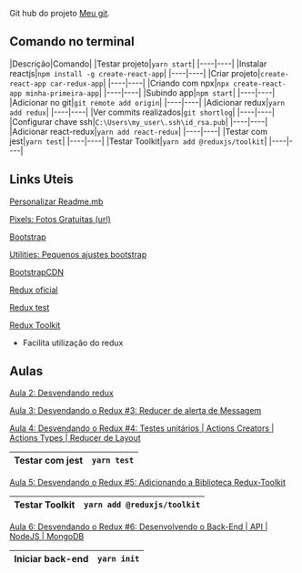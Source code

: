 Git hub do projeto [Meu git](https://github.com/ederpbj/car-redux-app).

## Comando no terminal
|Descrição|Comando|
|Testar projeto|`yarn start`|
|----|----|
|Instalar reactjs|`npm install -g create-react-app`|
|----|----|
|Criar projeto|`create-react-app car-redux-app`|
|----|----|
|Criando com npx|`npx create-react-app minha-primeira-app`|
|----|----|
|Subindo app|`npm start`|
|----|----|
|Adicionar no git|`git remote add origin`|
|----|----|
|Adicionar redux|`yarn add redux`|
|----|----|
|Ver commits realizados|`git shortlog`|
|----|----|
|Configurar chave ssh|`C:\Users\my_user\.ssh\id_rsa.pub`|
|----|----|
|Adicionar react-redux|`yarn add react-redux`|
|----|----|
|Testar com jest|`yarn test`|
|----|----|
|Testar Toolkit|`yarn add @reduxjs/toolkit`|
|----|----|


## Links Uteis 

[Personalizar Readme.mb](https://medium.com/@raullesteves/github-como-fazer-um-readme-md-bonit%C3%A3o-c85c8f154f8)

[Pixels: Fotos Gratuitas (url)](https://www.pexels.com/pt-br/)

[Bootstrap](https://getbootstrap.com/docs/4.4/getting-started/introduction/)

[Utilities: Pequenos ajustes bootstrap](https://getbootstrap.com/docs/4.4/utilities/borders/)

[BootstrapCDN](https://www.bootstrapcdn.com/bootswatch/)

[Redux oficial](https://redux.js.org/)

[Redux test](https://redux.js.org/recipes/writing-tests)

[Redux Toolkit](https://redux-toolkit.js.org/)
- Facilita utilização do redux

## Aulas 

[Aula 2: Desvendando redux ](https://www.youtube.com/watch?v=4LIcojw7484&list=PLK5FPzMuRKlyILd8Jh08M6a1-htpHYzwv&index=2&ab_channel=WashingtonDeveloper)

[Aula 3: Desvendando o Redux #3: Reducer de alerta de Messagem](https://www.youtube.com/watch?v=q0cca7fcpJ0&list=PLK5FPzMuRKlyILd8Jh08M6a1-htpHYzwv&index=3&ab_channel=WashingtonDeveloper)

[Aula 4: Desvendando o Redux #4: Testes unitários | Actions Creators | Actions Types | Reducer de Layout](https://www.youtube.com/watch?v=SpZ3lnT_AbM&list=PLK5FPzMuRKlyILd8Jh08M6a1-htpHYzwv&index=4&ab_channel=WashingtonDeveloper)

|Testar com jest|`yarn test`|
|----|----|

[Aula 5: Desvendando o Redux #5: Adicionando a Biblioteca Redux-Toolkit](https://www.youtube.com/watch?v=QT_nWZwRdLg&list=PLK5FPzMuRKlyILd8Jh08M6a1-htpHYzwv&index=5)

|Testar Toolkit|`yarn add @reduxjs/toolkit`|
|----|----|

[Aula 6: Desvendando o Redux #6: Desenvolvendo o Back-End | API | NodeJS | MongoDB](https://www.youtube.com/watch?v=cYXwh69HXfU&list=PLK5FPzMuRKlyILd8Jh08M6a1-htpHYzwv&index=6&ab_channel=WashingtonDeveloper)

|Iniciar back-end|`yarn init`|
|----|----|